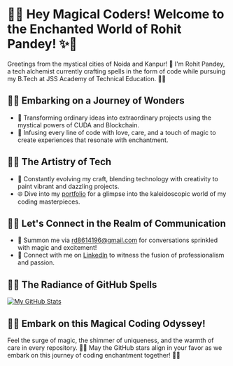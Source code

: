 # 🌟✨ Hey Magical Coders! Welcome to the Enchanted World of Rohit Pandey! ✨🚀

Greetings from the mystical cities of Noida and Kanpur! 🏰 I'm Rohit Pandey, a tech alchemist currently crafting spells in the form of code while pursuing my B.Tech at JSS Academy of Technical Education. 🧙‍♂️

## 🚀✨ Embarking on a Journey of Wonders

- 🌌 Transforming ordinary ideas into extraordinary projects using the mystical powers of CUDA and Blockchain.
- 💖 Infusing every line of code with love, care, and a touch of magic to create experiences that resonate with enchantment.

## 🌈✨ The Artistry of Tech

- 🎨 Constantly evolving my craft, blending technology with creativity to paint vibrant and dazzling projects.
- 🌐 Dive into my [portfolio](https://dev-portfolio-rohitpandey469-1.netlify.app) for a glimpse into the kaleidoscopic world of my coding masterpieces.

## 💬✨ Let's Connect in the Realm of Communication

- 💌 Summon me via rd8614196@gmail.com for conversations sprinkled with magic and excitement!
- 🔮 Connect with me on [LinkedIn](https://www.linkedin.com/in/rohit-pandey-2500b6215) to witness the fusion of professionalism and passion.

## 🌟✨ The Radiance of GitHub Spells

[![My GitHub Stats](https://github-readme-stats.vercel.app/api?username=rohitPandey469&show_icons=true&theme=radical)](https://github.com/rohitPandey469)

## 🚀✨ Embark on this Magical Coding Odyssey!

Feel the surge of magic, the shimmer of uniqueness, and the warmth of care in every repository. 🚀✨ May the GitHub stars align in your favor as we embark on this journey of coding enchantment together! 🌟🔥

